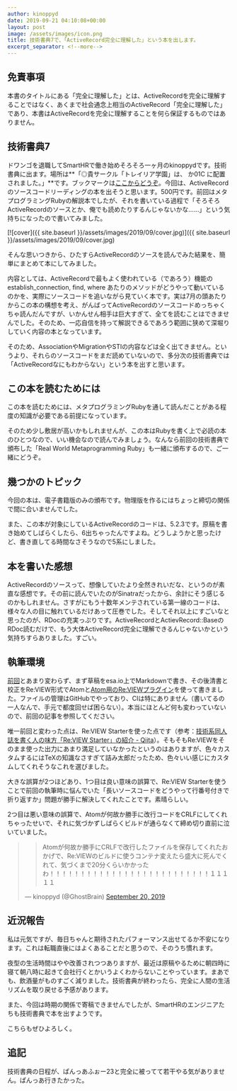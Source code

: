 ```yaml
---
author: kinoppyd
date: 2019-09-21 04:10:08+00:00
layout: post
image: /assets/images/icon.png
title: 技術書典7で、「ActiveRecord完全に理解した」という本を出します。
excerpt_separator: <!--more-->
---
```


## 免責事項


本書のタイトルにある「完全に理解した」とは、ActiveRecordを完全に理解することではなく、あくまで社会通念上相当のActiveRecord「完全に理解した」であり、本書はActiveRecordを完全に理解することを何ら保証するものではありません。



## 技術書典7


ドワンゴを退職してSmartHRで働き始めそろそろ一ヶ月のkinoppydです。技術書典に出ます。場所は**「◎貴サークル「トレイリア学園」は、 か01C に配置されました。」**です。ブックマークは[ここからどうぞ](https://techbookfest.org/event/tbf07/circle/5632050467962880)。今回は、ActiveRecordのソースコードリーディングの本を出そうと思います。500円です。前回はメタプログラミングRubyの解説本でしたが、それを書いている過程で「そろそろActiveRecordのソースとか、俺でも読めたりするんじゃないかな……」という気持ちになったので書いてみました。

[![cover]({{ site.baseurl }}/assets/images/2019/09/cover.jpg)]({{ site.baseurl }}/assets/images/2019/09/cover.jpg)

そんな思いつきから、ひたすらActiveRecordのソースを読んでみた結果を、簡単にまとめて本にしてみました。

内容としては、ActiveRecordで最もよく使われている（であろう）機能のestablish_connection, find, where あたりのメソッドがどうやって動いているのかを、実際にソースコードを追いながら見ていく本です。実は7月の頭あたりからこの本の構想を考え、がんばってActiveRecordのソースコードめっちゃくちゃ読んだんですが、いかんせん相手は巨大すぎて、全てを読むことはできませんでした。そのため、一応自信を持って解説できるであろう範囲に狭めて深堀りしていく内容の本となっています。

そのため、AssociationやMigrationやSTIの内容などは全く出てきません。というより、それらのソースコードをまだ読めていないので、多分次の技術書典では「ActiveRecordなにもわからない」という本を出すと思います。


## この本を読むためには


この本を読むためには、メタプログラミングRubyを通して読んだことがある程度の知識が必要である前提になっています。


<!--more-->


そのため少し敷居が高いかもしれませんが、この本はRubyを書く上で必読の本のひとつなので、いい機会なので読んでみましょう。なんなら前回の技術書典で頒布した「Real World Metaprogramming Ruby」も一緒に頒布するので、ご一緒にどうぞ。


## 幾つかのトピック


今回の本は、電子書籍版のみの頒布です。物理版を作るにはちょっと締切の関係で間に合いませんでした。

また、この本が対象にしているActiveRecordのコードは、5.2.3です。原稿を書き始めてしばらくしたら、6出ちゃったんですよね。どうしようかと思ったけど、書き直してる時間なさそうなので5系にしました。


## 本を書いた感想


ActiveRecordのソースって、想像していたより全然きれいだな、というのが素直な感想です。その前に読んでいたのがSinatraだったから、余計にそう感じるのかもしれません。さすがにもう十数年メンテされている第一線のコードは、様々な人の目に触れているだけあって圧巻でした。そしてそれ以上にすごいなと思ったのが、RDocの充実っぷりです。ActiveRecordとActievRecord::BaseのRDoc読むだけで、もう大体ActiveRecord完全に理解できるんじゃないかという気持ちすらありました。すごい。


## 執筆環境


[前回](http://tolarian-academy.net/techbook-fes6/)とあまり変わらず、まず草稿をesa.io上でMarkdownで書き、その後清書と校正をRe:VIEW形式でAtomと[Atom用のRe:VIEWプラグイン](https://atom.io/packages/language-review)を使って書きました。ファイルの管理はGitHubでやっており、CIは特にありません（書いてるの一人なんで、手元で都度回せば困らない）。本当にほとんど何も変わっていないので、前回の記事を参照してください。

唯一前回と変わった点は、Re:VIEW Starterを使った点です（参考：[技術系同人誌を書く人の味方「Re:VIEW Starter」の紹介 - Qiita](https://qiita.com/kauplan/items/d01e6e39a05be0b908a1)）。そもそもRe:VIEWをそのまま使った出力にあまり満足していなかったというのはありますが、色々カスタムするにはTeXの知識なさすぎて詰み太郎だったため、色々いい感じにカスタムしてくれそうなこれを選びました。

大きな誤算が2つほどあり、1つ目は良い意味の誤算で、Re:VIEW Starterを使うことで前回の執筆時に悩んでいた「長いソースコードをどうやって行番号付きで折り返すか」問題が勝手に解決してくれたことです。素晴らしい。

2つ目は悪い意味の誤算で、Atomが何故か勝手に改行コードをCRLFにしてくれちゃったせいで、それに気づかずしばらくビルドが通らなくて締め切り直前に泣いていました。


<blockquote>

> 
> Atomが何故か勝手にCRLFで改行したファイルを保存してくれたおかげで、Re:VIEWのビルドに使うコンテナ変えたら盛大に死んでくれて、気づくまで20分くらいかかったわ！！！！！！！！！！！！！！！！！！！！！！！！！！１１１１１
> 
> 
— kinoppyd (@GhostBrain) [September 20, 2019](https://twitter.com/GhostBrain/status/1175103910500945920?ref_src=twsrc%5Etfw)</blockquote>





## 近況報告


私は元気ですが、毎日ちゃんと期待されたパフォーマンス出せてるか不安になります。これは転職直後にはよくあることだと思うので、そのうち慣れます。

夜型の生活時間はやや改善されつつありますが、最近は原稿やるために朝四時に寝て朝八時に起きて会社行くとかいうよくわからないことやっています。まあでも、飲酒量がものすごく減りました。技術書典が終わったら、完全に人間の生活リズムを取り戻せる予感があります。

また、今回は時期の関係で寄稿できませんでしたが、SmartHRのエンジニアたちも技術書典で本を出すようです。



こちらもぜひよろしく。


## 追記


技術書典の日程が、ぱんっあふぉー23と完全に被ってて若干やる気がありません。ぱんっあ行きたかった。

